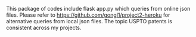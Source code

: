 This package of codes include flask app.py which queries from online json files. Please refer to https://github.com/gongl1/project2-heroku for alternative queries from local json files. The topic USPTO patents is consistent across my projects.

